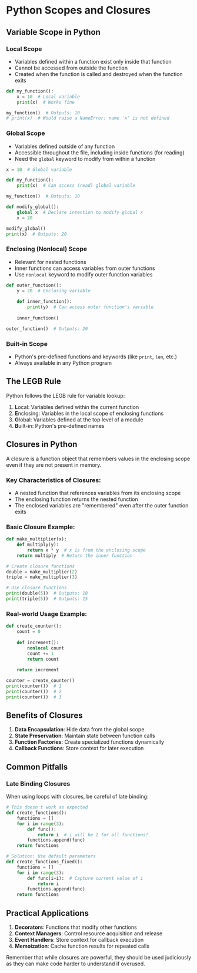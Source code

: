 # Python Scopes and Closures

## Variable Scope in Python

### Local Scope
- Variables defined within a function exist only inside that function
- Cannot be accessed from outside the function
- Created when the function is called and destroyed when the function exits

```python
def my_function():
    x = 10  # Local variable
    print(x)  # Works fine

my_function()  # Outputs: 10
# print(x)  # Would raise a NameError: name 'x' is not defined
```

### Global Scope
- Variables defined outside of any function
- Accessible throughout the file, including inside functions (for reading)
- Need the `global` keyword to modify from within a function

```python
x = 10  # Global variable

def my_function():
    print(x)  # Can access (read) global variable

my_function()  # Outputs: 10

def modify_global():
    global x  # Declare intention to modify global x
    x = 20

modify_global()
print(x)  # Outputs: 20
```

### Enclosing (Nonlocal) Scope
- Relevant for nested functions
- Inner functions can access variables from outer functions
- Use `nonlocal` keyword to modify outer function variables

```python
def outer_function():
    y = 20  # Enclosing variable
    
    def inner_function():
        print(y)  # Can access outer function's variable
    
    inner_function()

outer_function()  # Outputs: 20
```

### Built-in Scope
- Python's pre-defined functions and keywords (like `print`, `len`, etc.)
- Always available in any Python program

## The LEGB Rule

Python follows the LEGB rule for variable lookup:
1. **L**ocal: Variables defined within the current function
2. **E**nclosing: Variables in the local scope of enclosing functions
3. **G**lobal: Variables defined at the top level of a module
4. **B**uilt-in: Python's pre-defined names

## Closures in Python

A closure is a function object that remembers values in the enclosing scope even if they are not present in memory.

### Key Characteristics of Closures:
- A nested function that references variables from its enclosing scope
- The enclosing function returns the nested function
- The enclosed variables are "remembered" even after the outer function exits

### Basic Closure Example:

```python
def make_multiplier(x):
    def multiply(y):
        return x * y  # x is from the enclosing scope
    return multiply  # Return the inner function

# Create closure functions
double = make_multiplier(2)
triple = make_multiplier(3)

# Use closure functions
print(double(5))  # Outputs: 10
print(triple(5))  # Outputs: 15
```

### Real-world Usage Example:

```python
def create_counter():
    count = 0
    
    def increment():
        nonlocal count
        count += 1
        return count
        
    return increment

counter = create_counter()
print(counter())  # 1
print(counter())  # 2
print(counter())  # 3
```

## Benefits of Closures

1. **Data Encapsulation**: Hide data from the global scope
2. **State Preservation**: Maintain state between function calls
3. **Function Factories**: Create specialized functions dynamically
4. **Callback Functions**: Store context for later execution

## Common Pitfalls

### Late Binding Closures
When using loops with closures, be careful of late binding:

```python
# This doesn't work as expected
def create_functions():
    functions = []
    for i in range(3):
        def func():
            return i  # i will be 2 for all functions!
        functions.append(func)
    return functions

# Solution: Use default parameters
def create_functions_fixed():
    functions = []
    for i in range(3):
        def func(i=i):  # Capture current value of i
            return i
        functions.append(func)
    return functions
```

## Practical Applications

1. **Decorators**: Functions that modify other functions
2. **Context Managers**: Control resource acquisition and release
3. **Event Handlers**: Store context for callback execution
4. **Memoization**: Cache function results for repeated calls

Remember that while closures are powerful, they should be used judiciously as they can make code harder to understand if overused.